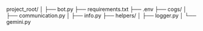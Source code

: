project_root/
│
├── bot.py
├── requirements.txt
├── .env
├── cogs/
│   ├── communication.py
│   ├── info.py
├── helpers/
│   ├── logger.py
│   └── gemini.py
